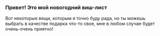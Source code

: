 <h3>Привет! Это мой новогодний виш-лист</h3>
<p>Вот некоторые вещи, которым я точно буду рада, но ты можешь выбрать в качестве подарка что-то свое, мне в любом случае будет очень-очень приятно!</p>
